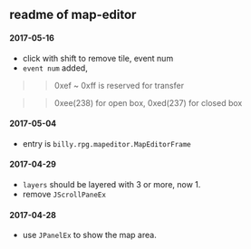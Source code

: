 ## readme of map-editor


#### 2017-05-16

- click with shift to remove tile, event num
- `event num` added, 

>>    0xef ~ 0xff is reserved for transfer

>>    0xee(238) for open box, 0xed(237) for closed box 

#### 2017-05-04

- entry is `billy.rpg.mapeditor.MapEditorFrame`

#### 2017-04-29

- `layers` should be layered with 3 or more, now 1.
- remove `JScrollPaneEx`

#### 2017-04-28

- use `JPanelEx` to show the map area.


